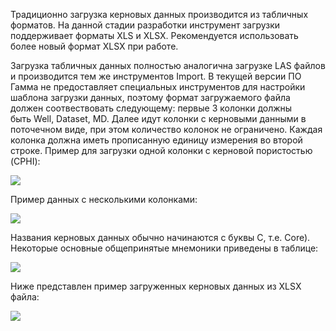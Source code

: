 Традиционно загрузка керновых данных производится из табличных форматов. На данной стадии разработки инструмент загрузки поддерживает форматы XLS и XLSX. Рекомендуется использовать более новый формат XLSX при работе.

Загрузка табличных данных полностью аналогична загрузке LAS файлов и производится тем же инструментов Import. В текущей версии ПО Гамма не предоставляет специальных инструментов для настройки шаблона загрузки данных, поэтому формат загружаемого файла должен соотвествовать следующему: первые 3 колонки должны быть Well, Dataset, MD. Далее идут колонки с керновыми данными в поточечном виде, при этом количество колонок не ограничено. Каждая колонка должна иметь прописанную единицу измерения во второй строке. Пример для загрузки одной колонки с керновой пористостью (CPHI):

![](http://gamma-wellbore.com/wp-content/uploads/2023/02/image67.png)

Пример данных с несколькими колонками:

![](http://gamma-wellbore.com/wp-content/uploads/2023/02/image68.png)

Названия керновых данных обычно начинаются с буквы С, т.е. Core). Некоторые основные общепринятые мнемоники приведены в таблице:

![](http://gamma-wellbore.com/wp-content/uploads/2023/02/image69.png)

Ниже представлен пример загруженных керновых данных из XLSX файла:

![](http://gamma-wellbore.com/wp-content/uploads/2023/02/image70.png)

